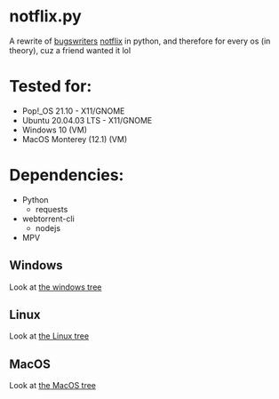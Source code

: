 # notflix.py
A rewrite of [bugswriters](https://www.youtube.com/results?search_query=bugwriter) [notflix](https://github.com/Bugswriter/notflix) in python, and therefore for every os (in theory), cuz a friend wanted it lol


# Tested for:
  - Pop!\_OS 21.10 - X11/GNOME
  - Ubuntu 20.04.03 LTS - X11/GNOME
  - Windows 10 (VM)
  - MacOS Monterey (12.1) (VM)



# Dependencies:
- Python
  - requests
- webtorrent-cli
  - nodejs
- MPV


  
## Windows
Look at [the windows tree](https://github.com/30p87/notflix.py/tree/windows-(beta))



## Linux  
Look at [the Linux tree](https://github.com/30p87/notflix.py/tree/linux)



## MacOS
Look at [the MacOS tree](https://github.com/30p87/notflix.py/tree/macos-(beta))
